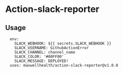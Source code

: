 # Action-slack-reporter

## Usage

```
  env:
    SLACK_WEBHOOK: ${{ secrets.SLACK_WEBHOOK }}
    SLACK_USERNAME: GithubActionError
    SLACK_CHANNEL: channel_name
    SLACK_COLOR: '#00FF00'
    SLACK_MESSAGE: DEPLOYED!
  uses: maxwellhealth/action-slack-reporter@v1.0.0
```
